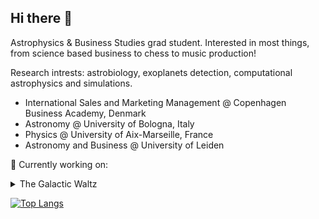 ## Hi there 👋

Astrophysics & Business Studies grad student. Interested in most things, from science based business to chess to music production!

Research intrests: astrobiology, exoplanets detection, computational astrophysics and simulations. 

- International Sales and Marketing Management @ Copenhagen Business Academy, Denmark
- Astronomy @ University of Bologna, Italy
- Physics @ University of Aix-Marseille, France
- Astronomy and Business @ University of Leiden

🔭 Currently working on: 

<details>
  <summary>The Galactic Waltz</summary>

  
  There has been a long-standing disagreement between the rotation curves of galaxies measured from observations and those measured from simulated galaxies. This mismatch has sparked numerous debates, including claims of "dark matter-free" galaxies and the inability of simulations to accurately replicate real galaxy dynamics. However, these assertions often overlook a critical issue: the measurement methodologies employed in observations and simulations are not directly comparable. The best observational techniques use spatially resolved spectra to derive the rotational velocities, while simulations explicitly measure the dynamics of the simulation element distribution.
To address this, we must apply observational techniques to simulated galaxies, a process known as forward modelling. By doing so, we can create an apples-to-apples comparison and draw more reliable conclusions about the nature of these discrepancies.
This project will leverage the Synthesizer software package, an open-source forward modelling tool in Python. We will begin by developing methods to generate and analyse synthetic spectral data cubes from the extensive simulated datasets produced by the FLAMINGO and COLIBRE projects. Once these methods are established, we will apply observational techniques to derive rotation curves from these synthetic data cubes. By comparing these derived curves with those observed in real galaxies, we aim to identify and understand the true sources of the discrepancies.

</details>



[![Top Langs](https://github-readme-stats.vercel.app/api/top-langs/?username=marcoleonardi97)](https://github.com/marcoleonardi97/github-readme-stats)
<!--
**marcoleonardi97/marcoleonardi97** is a ✨ _special_ ✨ repository because its `README.md` (this file) appears on your GitHub profile.

Here are some ideas to get you started:

- 🔭 I’m currently working on ...
- 🌱 I’m currently learning ...
- 👯 I’m looking to collaborate on ...
- 🤔 I’m looking for help with ...
- 💬 Ask me about ...
- 📫 How to reach me: ...
- 😄 Pronouns: ...
- ⚡ Fun fact: ...
-->
